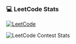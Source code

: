 ### 💻 LeetCode Stats
[![LeetCode](https://img.shields.io/badge/LeetCode-Profile-orange?style=for-the-badge&logo=leetcode)](https://leetcode.com/Arulselvan_M/)


![LeetCode Contest Stats](https://leetcard.jacoblin.cool/Arulselvan_M?ext=contest)




